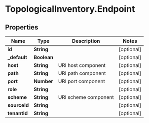 # TopologicalInventory.Endpoint

## Properties
Name | Type | Description | Notes
------------ | ------------- | ------------- | -------------
**id** | **String** |  | [optional] 
**_default** | **Boolean** |  | [optional] 
**host** | **String** | URI host component | [optional] 
**path** | **String** | URI path component | [optional] 
**port** | **Number** | URI port component | [optional] 
**role** | **String** |  | [optional] 
**scheme** | **String** | URI scheme component | [optional] 
**sourceId** | **String** |  | [optional] 
**tenantId** | **String** |  | [optional] 


